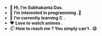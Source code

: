 - 👋 **Hi, I’m Subhakanta Das.**
- 👀 **I’m interested in programming .🤖**
- 🌱 **I’m currently learning C .**
- ❤️ **Love to watch animes .**
- 📫 **How to reach me ? You simply can't . 😜**

<!---
Subhakantadas/Subhakantadas is a ✨ special ✨ repository because its `README.md` (this file) appears on your GitHub profile.
You can click the Preview link to take a look at your changes.
--->
